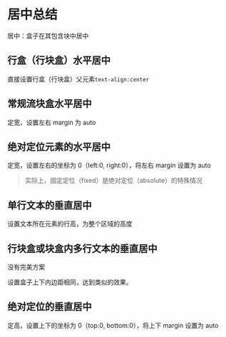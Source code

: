 # 居中总结

居中：盒子在其包含块中居中

## 行盒（行块盒）水平居中

直接设置行盒（行块盒）父元素`text-align:center`

## 常规流块盒水平居中

定宽，设置左右 margin 为 auto

## 绝对定位元素的水平居中

定宽，设置左右的坐标为 0（left:0, right:0），将左右 margin 设置为 auto

> 实际上，固定定位（fixed）是绝对定位（absolute）的特殊情况

## 单行文本的垂直居中

设置文本所在元素的行高，为整个区域的高度

## 行块盒或块盒内多行文本的垂直居中

没有完美方案

设置盒子上下内边距相同，达到类似的效果。

## 绝对定位的垂直居中

定高，设置上下的坐标为 0（top:0, bottom:0），将上下 margin 设置为 auto
